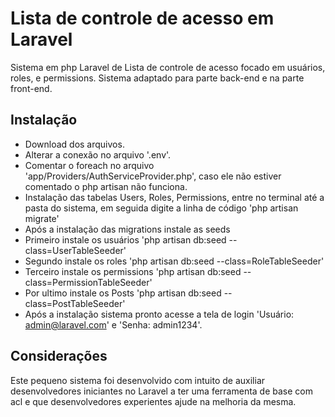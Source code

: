 # Lista de controle de acesso em Laravel

Sistema em php Laravel de Lista de controle de acesso focado em usuários, roles, e permissions. Sistema adaptado para parte back-end e na parte front-end.

## Instalação

* Download dos arquivos.
* Alterar a conexão no arquivo '.env'.
* Comentar o foreach no arquivo 'app/Providers/AuthServiceProvider.php', caso ele não estiver comentado o php artisan não funciona.
* Instalação das tabelas Users, Roles, Permissions, entre no terminal até a pasta do sistema, em seguida digite a linha de código 'php artisan migrate'
* Após a instalação das migrations instale as seeds
* Primeiro instale os usuários 'php artisan db:seed --class=UserTableSeeder'
* Segundo instale os roles 'php artisan db:seed --class=RoleTableSeeder'
* Terceiro instale os permissions 'php artisan db:seed --class=PermissionTableSeeder'
* Por ultimo instale os Posts 'php artisan db:seed --class=PostTableSeeder'
* Após a instalação sistema pronto acesse a tela de login 'Usuário: admin@laravel.com' e 'Senha: admin1234'.  

## Considerações

Este pequeno sistema foi desenvolvido com intuito de auxiliar desenvolvedores iniciantes no Laravel a ter uma ferramenta de base com acl e que desenvolvedores experientes ajude na melhoria da mesma.
